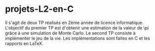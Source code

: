 # projets-L2-en-C

Il s'agit de deux TP réalisés en 2ème année de licence informatique. L'objectif du premier TP est d'obtenir une estimation de la valeur de \pi grâce
à une simulation de Monte Carlo. Le second TP consiste à implémenter le jeu de la vie. Les implémentations sont faites en C et les rapports en LaTeX.
